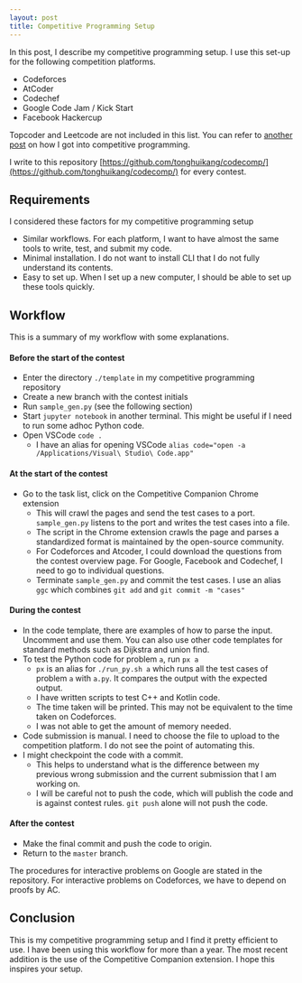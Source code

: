 ```yaml
---
layout: post
title: Competitive Programming Setup
---
```


In this post, I describe my competitive programming setup. I use this set-up for the following competition platforms.

- Codeforces
- AtCoder
- Codechef
- Google Code Jam / Kick Start
- Facebook Hackercup

Topcoder and Leetcode are not included in this list. You can refer to [another post](https://blog.huikang.dev/2021/05/13/competitive-programming.html) on how I got into competitive programming.

I write to this repository [https://github.com/tonghuikang/codecomp/](https://github.com/tonghuikang/codecomp/) for every contest.


## Requirements

I considered these factors for my competitive programming setup

- Similar workflows. For each platform, I want to have almost the same tools to write, test, and submit my code.
- Minimal installation. I do not want to install CLI that I do not fully understand its contents.
- Easy to set up. When I set up a new computer, I should be able to set up these tools quickly.


## Workflow

This is a summary of my workflow with some explanations.


#### Before the start of the contest

- Enter the directory `./template` in my competitive programming repository
- Create a new branch with the contest initials
- Run `sample_gen.py` (see the following section)
- Start `jupyter notebook` in another terminal. This might be useful if I need to run some adhoc Python code. 
- Open VSCode `code .`
	- I have an alias for opening VSCode `alias code="open -a /Applications/Visual\ Studio\ Code.app"`


#### At the start of the contest

- Go to the task list, click on the Competitive Companion Chrome extension
  - This will crawl the pages and send the test cases to a port. `sample_gen.py` listens to the port and writes the test cases into a file.
  - The script in the Chrome extension crawls the page and parses a standardized format is maintained by the open-source community.
  - For Codeforces and Atcoder, I could download the questions from the contest overview page. For Google, Facebook and Codechef, I need to go to individual questions.
  - Terminate `sample_gen.py` and commit the test cases. I use an alias `ggc` which combines `git add` and `git commit -m "cases"`


#### During the contest

- In the code template, there are examples of how to parse the input. Uncomment and use them. You can also use other code templates for standard methods such as Dijkstra and union find.
- To test the Python code for problem `a`, run `px a`
  - `px` is an alias for `./run_py.sh a` which runs all the test cases of problem `a` with `a.py`. It compares the output with the expected output.
  - I have written scripts to test C++ and Kotlin code.
  - The time taken will be printed. This may not be equivalent to the time taken on Codeforces.
  - I was not able to get the amount of memory needed.
- Code submission is manual. I need to choose the file to upload to the competition platform. I do not see the point of automating this.
- I might checkpoint the code with a commit.
  - This helps to understand what is the difference between my previous wrong submission and the current submission that I am working on.
  - I will be careful not to push the code, which will publish the code and is against contest rules. `git push` alone will not push the code.


#### After the contest

- Make the final commit and push the code to origin.
- Return to the `master` branch.

The procedures for interactive problems on Google are stated in the repository. For interactive problems on Codeforces, we have to depend on proofs by AC.


## Conclusion

This is my competitive programming setup and I find it pretty efficient to use.  I have been using this workflow for more than a year. The most recent addition is the use of the Competitive Companion extension. I hope this inspires your setup.
